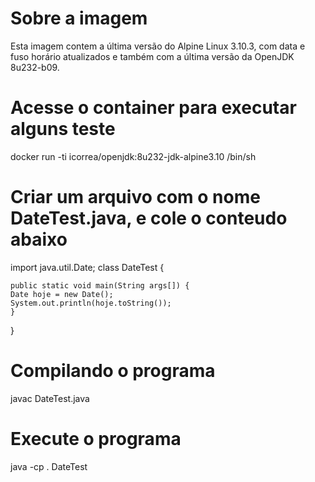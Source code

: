 # Sobre a imagem
Esta imagem contem a última versão do Alpine Linux 3.10.3, com data e fuso horário atualizados e também com a última versão da OpenJDK 8u232-b09.

# Acesse o container para executar alguns teste

docker run -ti icorrea/openjdk:8u232-jdk-alpine3.10 /bin/sh

# Criar um arquivo com o nome DateTest.java, e cole o conteudo abaixo

import java.util.Date; 
class DateTest {  

    public static void main(String args[]) { 
	Date hoje = new Date();  
	System.out.println(hoje.toString());  
    }
}

# Compilando o programa
javac DateTest.java <ENTER>

# Execute o programa
java -cp . DateTest <ENTER>


